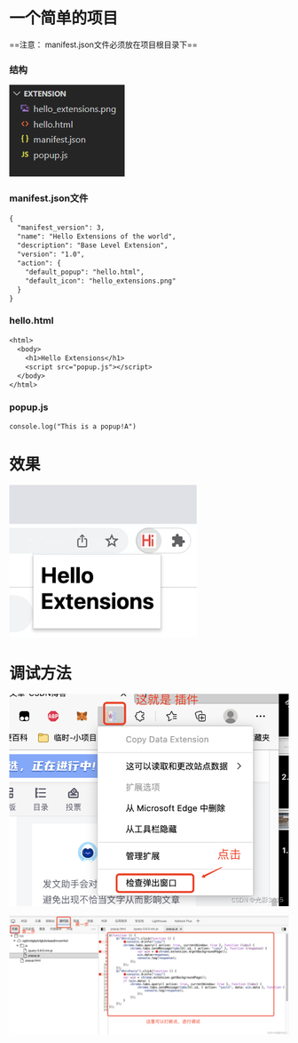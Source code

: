 # 一个简单的项目

==注意： manifest.json文件必须放在项目根目录下==

### 结构

![image](images/D32208A48BC54A9B9F6F66725B45BE0Cclipboard.png)

### manifest.json文件

```
{
  "manifest_version": 3,
  "name": "Hello Extensions of the world",
  "description": "Base Level Extension",
  "version": "1.0",
  "action": {
    "default_popup": "hello.html",
    "default_icon": "hello_extensions.png"
  }
}
```


### hello.html

```
<html>
  <body>
    <h1>Hello Extensions</h1>
    <script src="popup.js"></script>
  </body>
</html>
```

### popup.js

```
console.log("This is a popup!A")
```



# 效果

![image](images/2A8BAF2D34FF4877B732988C770EF1BAclipboard.png)

# 调试方法

![image](images/00E56C1DC0F5499C98D6FF4C236EA535clipboard.png)

![image](images/5DA17EFE1107473EA7143560C2200250clipboard.png)